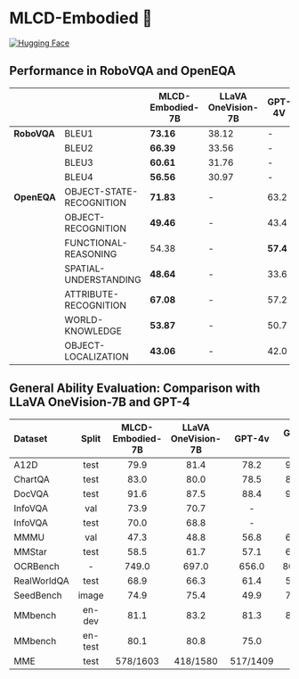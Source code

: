 # MLCD-Embodied 🤖

<a name="mlcd-embodied"></a>
[![Hugging Face](https://img.shields.io/badge/Hugging%20Face-Model-yellow)](https://huggingface.co/DeepGlint-AI/MLCD-Embodied-7B)  

## Performance in RoboVQA and OpenEQA



|                |                   | MLCD-Embodied-7B | LLaVA OneVision-7B | GPT-4V | RoboMamba |
|----------------|-------------------|-------------------|--------------------|--------|-----------|
| **RoboVQA**   | BLEU1             | **73.16**        | 38.12             | -      | 54.9      |
|                | BLEU2             | **66.39**        | 33.56             | -      | 44.2      |
|                | BLEU3             | **60.61**        | 31.76             | -      | 39.5      |
|                | BLEU4             | **56.56**        | 30.97             | -      | 36.3      |
| **OpenEQA**    | OBJECT-STATE-RECOGNITION | **71.83** | -           | 63.2   | -         |
|                | OBJECT-RECOGNITION        | **49.46** | -           | 43.4   | -         |
|                | FUNCTIONAL-REASONING      | 54.38 | -           | **57.4** | -       |
|                | SPATIAL-UNDERSTANDING     | **48.64** | -           | 33.6   | -         |
|                | ATTRIBUTE-RECOGNITION     | **67.08** | -           | 57.2   | -         |
|                | WORLD-KNOWLEDGE           | **53.87** | -           | 50.7   | -         |
|                | OBJECT-LOCALIZATION       | **43.06** | -           | 42.0     | -         |




## General Ability Evaluation: Comparison with LLaVA OneVision-7B and GPT-4

| Dataset     | Split   | MLCD-Embodied-7B | LLaVA OneVision-7B | GPT-4v   | GPT-4o |
| :-- | :-: | :-: | :-: | :-: | :-: |
| A12D        | test    | 79.9             | 81.4               | 78.2     | 94.2   |
| ChartQA     | test    | 83.0             | 80.0               | 78.5     | 85.7   |
| DocVQA      | test    | 91.6             | 87.5               | 88.4     | 92.8   |
| InfoVQA     | val     | 73.9             | 70.7               | -        | -      |
| InfoVQA     | test    | 70.0             | 68.8               | -        | -      |
| MMMU        | val     | 47.3             | 48.8               | 56.8     | 69.1   |
| MMStar      | test    | 58.5             | 61.7               | 57.1     | 63.9   |
| OCRBench    | -       | 749.0            | 697.0              | 656.0    | 805.0  |
| RealWorldQA | test    | 68.9             | 66.3               | 61.4     | 58.6   |
| SeedBench   | image   | 74.9             | 75.4               | 49.9     | 76.2   |
| MMbench     | en-dev  | 81.1             | 83.2               | 81.3     | 83.4   |
| MMbench     | en-test | 80.1             | 80.8               | 75.0     | -      |
| MME         | test    | 578/1603         | 418/1580           | 517/1409 | -      |
